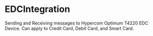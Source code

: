 EDCIntegration
==============

Sending and Receiving messages to Hypercom Optimum T4220 EDC Device. Can apply to Credit Card, Debit Card, and Smart Card.
